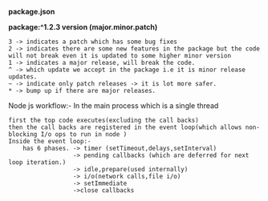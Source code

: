 **package.json**

**package:^1.2.3 version (major.minor.patch)**

    3 -> indicates a patch which has some bug fixes
    2 -> indicates there are some new features in the package but the code will not break even it is updated to some higher minor version
    1 -> indicates a major release, will break the code.
    ^ -> which update we accept in the package i.e it is minor release updates.
    ~ -> indicate only patch releases -> it is lot more safer.
    * -> bump up if there are major releases.

Node js workflow:-
In the main process which is a single thread

    first the top code executes(excluding the call backs)
    then the call backs are registered in the event loop(which allows non-blocking I/o ops to run in node )
    Inside the event loop:-
        has 6 phases. -> timer (setTimeout,delays,setInterval)
                      -> pending callbacks (which are deferred for next loop iteration.)
                      -> idle,prepare(used internally)
                      -> i/o(network calls,file i/o)
                      -> setImmediate
                      ->close callbacks